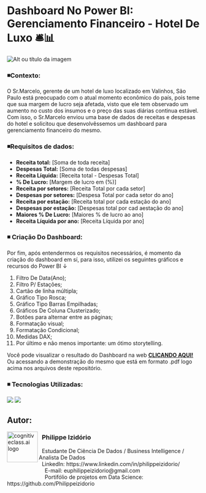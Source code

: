 # Dashboard No Power BI: Gerenciamento Financeiro - Hotel De Luxo 🛎️📊
![Alt ou título da imagem](https://github.com/user-attachments/assets/d13d053d-38d8-44b8-b969-f7ac8214ef01)
### ◾Contexto: 

O Sr.Marcelo, gerente de um hotel de luxo localizado em Valinhos, São Paulo está preocupado com o atual momento econômico do país, pois teme que sua margem de lucro seja afetada, visto que ele tem observado um aumento no custo dos insumos e o preço das suas diárias continua estável. Com isso, o Sr.Marcelo enviou uma base de dados de receitas e despesas do hotel e solicitou que desenvolvêssemos um dashboard para gerenciamento financeiro do mesmo.

### ◾Requisitos de dados: 

- **Receita total:** [Soma de toda receita]
- **Despesas Total:** [Soma de todas despesas]
- **Receita Líquida:** [Receita total - Despesas Total]
- **% De Lucro:** [Margem de lucro em (%)]
- **Receita por setores:** [Receita Total por cada setor]
- **Despesas por setores:** [Despesa Total por cada setor do ano]
- **Receita por estação:** [Receita total por cada estação do ano]
- **Despesas por estação:** [Despesas total por cad aestação do ano]
- **Maiores % De Lucro:** [Maiores % de lucro ao ano]
- **Receita Líquida por ano:** [Receita Líquida por ano]

### ◾ Criação Do Dashboard:

Por fim, após entendermos os requisitos necessários, é momento da criação do dashboard em sí, para isso, utilizei os seguintes gráficos e recursos do Power BI ↓

1. Filtro De Data(Ano);
2. Filtro P/ Estações;
3. Cartão de linha múltipla;
4. Gráfico Tipo Rosca;
5. Gráfico Tipo Barras Empilhadas;
6. Gráficos De Coluna Clusterizado;
7. Botões para alternar entre as páginas;
8. Formatação visual;
9. Formatação Condicional;
10. Medidas DAX;
11. Por último e não menos importante: um ótimo storytelling.

Você pode visualizar o resultado do Dashboard na web [**CLICANDO AQUI!**](https://app.powerbi.com/view?r=eyJrIjoiMTQ3YzkwODUtZjc3ZC00MTgxLWEwODEtOTJhNjY2NmQ5MzI4IiwidCI6IjRhMTg3ZWI1LTNmM2UtNDViOS05ODZkLTI4ZTY3YzI4Njk1NiJ9) Ou acessando a demonstração do mesmo que está em formato .pdf logo acima nos arquivos deste repositório. 

### ◾ Tecnologias Utilizadas: 
<div <br> 
<img src="https://img.shields.io/badge/Microsoft_Excel-217346?style=for-the-badge&logo=microsoft-excel&logoColor=white">
<img src="https://img.shields.io/badge/PowerBI-F2C811?style=for-the-badge&logo=Power%20BI&logoColor=white">
</div> 

## Autor:

<img  src="https://github.com/Philippeizidorio/AnaliseTRIM_AgenciaMKTDIGITAL/assets/145637595/9800ac43-2070-48d4-9002-dbf82f756f2c" width="80" alt="cognitiveclass.ai logo" align="left" /> 

### &nbsp;&nbsp;Philippe Izidório

<p>
&nbsp;&nbsp;Estudante De Ciência De Dados / Business Intelligence / Analista De Dados<br/>
&nbsp;&nbsp;LinkedIn: https://www.linkedin.com/in/philippeizidorio/<br/>
&nbsp;&nbsp;&nbsp;&nbsp;&nbsp;&nbsp;&nbsp;&nbsp;&nbsp;&nbsp;&nbsp;&nbsp;&nbsp;&nbsp;&nbsp;&nbsp;&nbsp;&nbsp;&nbsp;&nbsp;&nbsp;&nbsp;&nbsp;&nbsp;&nbsp;E-mail: euphilippeizidorio@gmail.com<br/>
&nbsp;&nbsp;&nbsp;&nbsp;&nbsp;&nbsp;&nbsp;&nbsp;&nbsp;&nbsp;&nbsp;&nbsp;&nbsp;&nbsp;&nbsp;&nbsp;&nbsp;&nbsp;&nbsp;&nbsp;&nbsp;&nbsp;&nbsp;&nbsp;&nbsp;Portifólio de projetos em Data Science: https://github.com/Philippeizidorio
</p>
